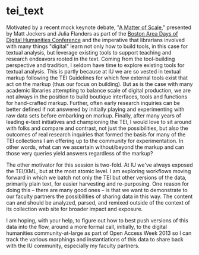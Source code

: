tei_text
========

<p>Motivated by a recent mock keynote debate, "<a href="http://digitalcommons.unl.edu/englishfacpubs/106/">A Matter of Scale</a>," presented by Matt Jockers and Julia Flanders as part of the <a href="http://nulab.neu.edu/events/dhdays2013/">Boston Area Days of Digital Humanities Conference</a> and the imperative that librarians involved with many things "digital" learn not only how to build tools, in this case for textual analysis, but leverage existing tools to 
support teaching and research endeavors rooted in the text.  Coming from the tool-building perspective and 
tradition, I seldom have time to explore existing tools for textual analysis.  This is partly because at IU we 
are so vested in textual markup following the TEI Guidelines for which few external tools exist that act on the markup (thus our focus on building). But as is the case with many academic libraries attempting to balance scale of digital production, we are not always in the position to build boutique interfaces, tools and functions for hand-crafted markup.  Further, often early research inquiries can be better defined if not answered by initially playing and experimenting with raw data sets before embarking on markup.  Finally, after many years of leading e-text initiatives and championing the TEI, I would love to sit around with folks and compare and contrast, not just the possibilities, but also the outcomes of real research inquiries that formed the basis for many of the TEI collections I am offering up to the community for experimentation.  In other words, what can we ascertain without/beyond the markup and can those very queries yield answers regardless of the markup?</p>  

<p>The other motivator for this session is two-fold.  At IU we've always exposed the TEI/XML, but at the most atomic level.  I am exploring workflows moving forward in which we batch not only the TEI but other versions of the data, primarily plain text, for easier harvesting and re-purposing.  One reason for doing this – there are many good ones – is that we want to demonstrate to our faculty partners the possibilities of sharing data in this way.  The content can and should be analyzed, parsed, and remixed outside of the context of its collection web site for broader impact and exposure.</p>

<p>I am hoping, with your help, to figure out how to best push versions of this data into the flow, around a more formal call, initially, to the digital humanities community-at-large as part of Open Access Week 2013 so I can track the various morphings and instantiations of this data to share back with the IU community, especially my faculty partners.</p>
